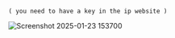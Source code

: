                                                                                                                                                                                                                                                                                            ( you need to have a key in the ip website )


![Screenshot 2025-01-23 153700](https://github.com/user-attachments/assets/79bd5349-cce5-46b4-82cf-c65569b1317b)
